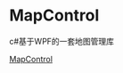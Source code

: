 # MapControl
c#基于WPF的一套地图管理库

[MapControl](https://www.codeproject.com/Articles/87944/WPF-Map-Control-using-openstreetmap-org-Data)
